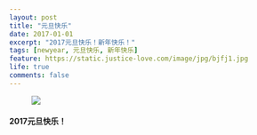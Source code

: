 ```yaml
---
layout: post
title: "元旦快乐"
date: 2017-01-01
excerpt: "2017元旦快乐！新年快乐！"
tags: [newyear, 元旦快乐, 新年快乐]
feature: https://static.justice-love.com/image/jpg/bjfj1.jpg
life: true
comments: false
---
```

<figure>
	<a href="{{ site.url }}/assets/img/new.jpg"><img src="{{ site.url }}/assets/img/new.jpg"></a>
</figure>

#### 2017元旦快乐！

